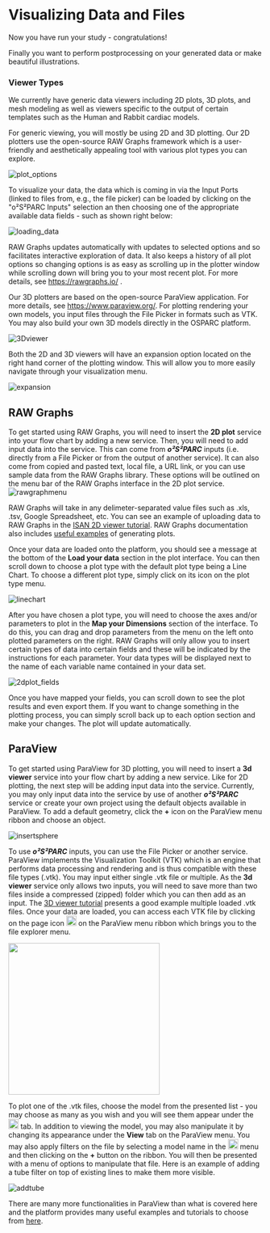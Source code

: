 # Visualizing Data and Files

Now you have run your study - congratulations!

Finally you want to perform postprocessing on your generated data or make beautiful illustrations.

### Viewer Types
We currently have generic data viewers including 2D plots, 3D plots, and mesh modeling as well as viewers specific to the output of certain templates such as the Human and Rabbit cardiac models.

For generic viewing, you will mostly be using 2D and 3D plotting. Our 2D plotters use the open-source RAW Graphs framework which is a user-friendly and aesthetically appealing tool with various plot types you can explore.

![plot_options](https://user-images.githubusercontent.com/32800795/61494243-f076c100-a9b5-11e9-859c-ff57d2eeb97f.JPG)

<!-- ':size=700%' -->

To visualize your data, the data which is coming in via the Input Ports (linked to files from, e.g., the file picker) can be loaded by clicking on the "o²S²PARC Inputs" selection an then choosing one of the appropriate available data fields - such as shown right below:

![loading_data](https://user-images.githubusercontent.com/32800795/61495334-0afe6980-a9b9-11e9-9f24-ebd7020ed956.gif)

RAW Graphs updates automatically with updates to selected options and so facilitates interactive exploration of data. It also keeps a history of all plot options so changing options is as easy as scrolling up in the plotter window while scrolling down will bring you to your most recent plot. For more details, see https://rawgraphs.io/ .

Our 3D plotters are based on the open-source ParaView application. For more details, see https://www.paraview.org/. For plotting rendering your own models, you input files through the File Picker in formats such as VTK. You may also build your own 3D models directly in the OSPARC platform.

![3Dviewer](https://user-images.githubusercontent.com/32800795/61494425-6a0eaf00-a9b6-11e9-91de-d6f111d2c088.JPG)

Both the 2D and 3D viewers will have an expansion option located on the right hand corner of the plotting window. This will allow you to more easily navigate through your visualization menu.

![expansion](https://user-images.githubusercontent.com/32800795/61494426-6a0eaf00-a9b6-11e9-9dd9-a25725802c12.jpg)

## RAW Graphs

To get started using RAW Graphs, you will need to insert the __2D plot__ service into your flow chart by adding a new service. Then, you will need to add input data into the service. This can come from ***o²S²PARC*** inputs (i.e. directly from a File Picker or from the output of another service). It can also come from copied and pasted text, local file, a URL link, or you can use sample data from the RAW Graphs library. These options will be outlined on the menu bar of the RAW Graphs interface in the 2D plot service.
![rawgraphmenu](https://user-images.githubusercontent.com/28002886/61881175-73d46d00-aef6-11e9-8927-20b8e0c47bb9.JPG)

RAW Graphs will take in any delimeter-separated value files such as .xls, .tsv, Google Spreadsheet, etc. You can see an example of uploading data to RAW Graphs in the [ISAN 2D viewer tutorial](/docs/tutorials/2d_plot.md). RAW Graphs documentation also includes [useful examples](https://rawgraphs.io/learning/) of generating plots.

Once your data are loaded onto the platform, you should see a message at the bottom of the __Load your data__ section in the plot interface. You can then scroll down to choose a plot type with the default plot type being a Line Chart. To choose a different plot type, simply click on its icon on the plot type menu.

![linechart](https://user-images.githubusercontent.com/28002886/61883241-599c8e00-aefa-11e9-8c63-4c25881cadbf.jpg)

After you have chosen a plot type, you will need to choose the axes and/or parameters to plot in the __Map your Dimensions__ section of the interface. To do this, you can drag and drop parameters from the menu on the left onto plotted parameters on the right. RAW Graphs will only allow you to insert certain types of data into certain fields and these will be indicated by the instructions for each parameter. Your data types will be displayed next to the name of each variable name contained in your data set.

![2dplot_fields](https://user-images.githubusercontent.com/28002886/61882267-6d46f500-aef8-11e9-9a53-7885ffba6ece.JPG)

Once you have mapped your fields, you can scroll down to see the plot results and even export them. If you want to change something in the plotting process, you can simply scroll back up to each option section and make your changes. The plot will update automatically.

## ParaView
To get started using ParaView for 3D plotting, you will need to insert a __3d viewer__ service into your flow chart by adding a new service. Like for 2D plotting, the next step will be adding input data into the service. Currently, you may only input data into the service by use of another ***o²S²PARC*** service or create your own project using the default objects available in ParaView. To add a default geometry, click the __+__ icon on the ParaView menu ribbon and choose an object.

![insertsphere](https://user-images.githubusercontent.com/28002886/61885892-eb0dff00-aefe-11e9-919f-79cb8aa47b3f.gif)

To use ***o²S²PARC*** inputs, you can use the File Picker or another service. ParaView implements the Visualization Toolkit (VTK) which is an engine that performs data processing and rendering and is thus compatible with these file types (.vtk). You may input either single .vtk file or multiple. As the __3d viewer__ service only allows two inputs, you will need to save more than two files inside a compressed (zipped) folder which you can then add as an input. The [3D viewer tutorial](/docs/tutorials/anatomical_viewer.md) presents a good example multiple loaded .vtk files. Once your data are loaded, you can access each VTK file by clicking on the page icon <img src="https://user-images.githubusercontent.com/28002886/61887613-468dbc00-af02-11e9-9a0e-052130923d7e.JPG" width="20"> on the ParaView menu ribbon which brings you to the file explorer menu.

<img src="https://user-images.githubusercontent.com/28002886/61886421-fdd50380-aeff-11e9-87a3-839645405c9a.JPG" width="300">

To plot one of the .vtk files, choose the model from the presented list - you may choose as many as you wish and you will see them appear under the <img src="https://user-images.githubusercontent.com/28002886/61887935-e5b2b380-af02-11e9-9aa6-645b31c366ee.JPG" width="20"> tab. In addition to viewing the model, you may also manipulate it by changing its appearance under the __View__ tab on the ParaView menu. You may also apply filters on the file by selecting a model name in the <img src="https://user-images.githubusercontent.com/28002886/61887935-e5b2b380-af02-11e9-9aa6-645b31c366ee.JPG" width="20">  menu and then clicking on the __+__ button on the ribbon. You will then be presented with a menu of options to manipulate that file. Here is an example of adding a tube filter on top of existing lines to make them more visible.

![addtube](https://user-images.githubusercontent.com/28002886/61888639-31b22800-af04-11e9-8245-88d075170aa7.gif)

There are many more functionalities in ParaView than what is covered here and the platform provides many useful examples and tutorials to choose from [here](https://www.paraview.org/Wiki/The_ParaView_Tutorial).







